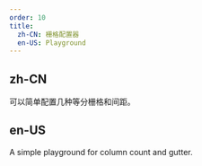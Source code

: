 ```yaml
---
order: 10
title:
  zh-CN: 栅格配置器
  en-US: Playground
---
```


## zh-CN

可以简单配置几种等分栅格和间距。

## en-US

A simple playground for column count and gutter.


<style>
[data-theme="dark"] #components-grid-demo-playground [class~='ant-col'] > div {
  background: #028ac8;
}
</style>

